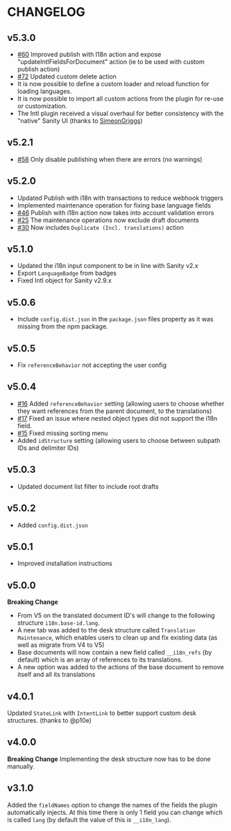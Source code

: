 # CHANGELOG

## v5.3.0
* [#60](https://github.com/LiamMartens/sanity-plugin-intl-input/issues/60) Improved publish with I18n action and expose "updateIntlFieldsForDocument" action (ie to be used with custom publish action)
* [#72](https://github.com/LiamMartens/sanity-plugin-intl-input/issues/72) Updated custom delete action
* It is now possible to define a custom loader and reload function for loading languages.
* It is now possible to import all custom actions from the plugin for re-use or customization.
* The Intl plugin received a visual overhaul for better consistency with the "native" Sanity UI (thanks to [SimeonGriggs](https://github.com/SimeonGriggs))

## v5.2.1
* [#58](https://github.com/LiamMartens/sanity-plugin-intl-input/issues/58) Only disable publishing when there are errors (no warnings)

## v5.2.0
* Updated Publish with i18n with transactions to reduce webhook triggers
* Implemented maintenance operation for fixing base language fields
* [#46](https://github.com/LiamMartens/sanity-plugin-intl-input/issues/46) Publish with i18n action now takes into account validation errors
* [#25](https://github.com/LiamMartens/sanity-plugin-intl-input/issues/25) The maintenance operations now exclude draft documents
* [#30](https://github.com/LiamMartens/sanity-plugin-intl-input/issues/30) Now includes `Duplicate (Incl. translations)` action

## v5.1.0
* Updated the i18n input component to be in line with Sanity v2.x
* Export `LanguageBadge` from badges
* Fixed Intl object for Sanity v2.9.x
## v5.0.6
* Include `config.dist.json` in the `package.json` files property as it was missing from the npm package.

## v5.0.5
* Fix `referenceBehavior` not accepting the user config

## v5.0.4
* [#16](https://github.com/LiamMartens/sanity-plugin-intl-input/issues/16) Added `referenceBehavior` setting (allowing users to choose whether they want references from the parent document, to the translations)
* [#17](https://github.com/LiamMartens/sanity-plugin-intl-input/issues/17) Fixed an issue where nested object types did not support the i18n field.
* [#15](https://github.com/LiamMartens/sanity-plugin-intl-input/issues/15) Fixed missing sorting menu
* Added `idStructure` setting (allowing users to choose between subpath IDs and delimiter IDs)

## v5.0.3
* Updated document list filter to include root drafts

## v5.0.2
* Added `config.dist.json`

## v5.0.1
* Improved installation instructions

## v5.0.0
**Breaking Change**
* From V5 on the translated document ID's will change to the following structure `i18n.base-id.lang`.
* A new tab was added to the desk structure called `Translation Maintenance`, which enables users to clean up and fix existing data (as well as migrate from V4 to V5)
* Base documents will now contain a new field called `__i18n_refs` (by default) which is an array of references to its translations.
* A new option was added to the actions of the base document to remove itself and all its translations

## v4.0.1
Updated `StateLink` with `IntentLink` to better support custom desk structures. (thanks to @p10e)

## v4.0.0
**Breaking Change**
Implementing the desk structure now has to be done manually. 

## v3.1.0
Added the `fieldNames` option to change the names of the fields the plugin automatically injects.
At this time there is only 1 field you can change which is called `lang` (by default the value of this is `__i18n_lang`).

